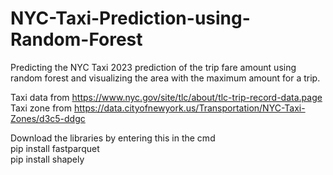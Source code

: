 # NYC-Taxi-Prediction-using-Random-Forest
Predicting the NYC Taxi 2023 prediction of the trip fare amount using random forest and visualizing the area with the maximum amount for a trip.

Taxi data from https://www.nyc.gov/site/tlc/about/tlc-trip-record-data.page<br>
Taxi zone from https://data.cityofnewyork.us/Transportation/NYC-Taxi-Zones/d3c5-ddgc

Download the libraries by entering this in the cmd  
pip install fastparquet<br>
pip install shapely
